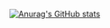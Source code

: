 
[![Anurag's GitHub stats](https://github-readme-stats.vercel.app/api?username=ibrahimirza)](https://github.com/anuraghazra/github-readme-stats)
